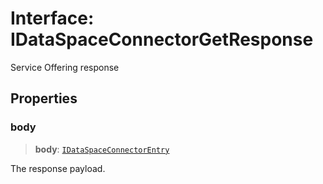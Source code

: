 # Interface: IDataSpaceConnectorGetResponse

Service Offering response

## Properties

### body

> **body**: [`IDataSpaceConnectorEntry`](IDataSpaceConnectorEntry.md)

The response payload.
